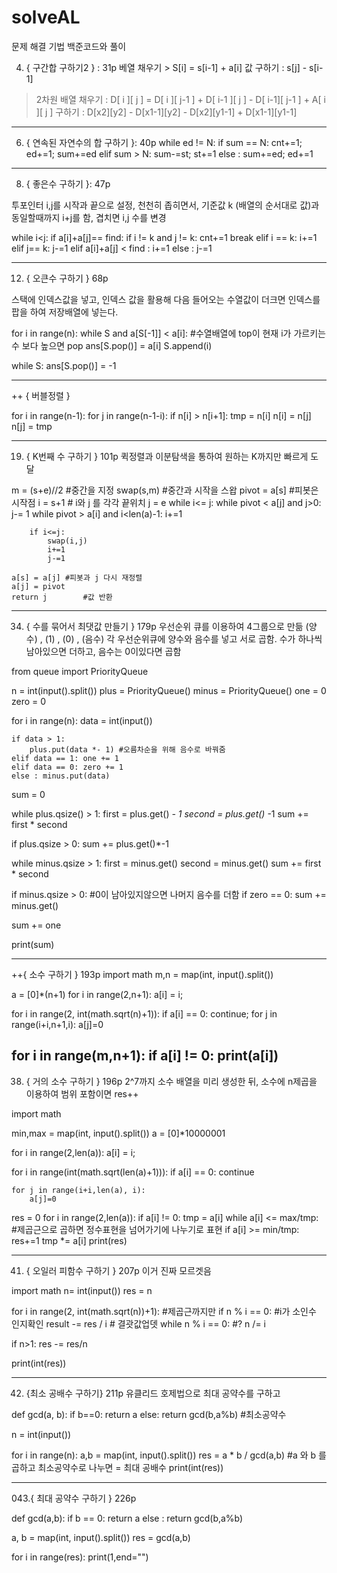 # solveAL
문제 해결 기법 백준코드와 풀이

004. { 구간합 구하기2 } : 31p
베열 채우기 > S[i]  = s[i-1] + a[i]
값 구하기 : s[j] - s[i-1]

> 2차원 배열
채우기 : D[ i ][ j ] = D[ i ][  j-1 ] + D[ i-1 ][ j ] - D[ i-1][ j-1 ] + A[ i ][ j ] 
구하기 : D[x2][y2] - D[x1-1][y2] - D[x2][y1-1] + D[x1-1][y1-1]

-------------------------------------------------------------------------------------------

006. { 연속된 자연수의 합 구하기 }: 40p
while ed != N:
    if sum == N: cnt+=1; ed+=1; sum+=ed
    elif sum > N: sum-=st; st+=1
    else : sum+=ed; ed+=1

-------------------------------------------------------------------------------------------

008. { 좋은수 구하기 }: 47p

투포인터 i,j를 시작과 끝으로 설정, 천천히 좁히면서, 
기준값 k (배열의 순서대로 값)과 동일할때까지 i+j를 함,
겹치면 i,j 수를 변경

while i<j:
        if a[i]+a[j]== find:
            if i != k and j != k:
                cnt+=1
                break
            elif i == k:
                i+=1
            elif j== k:
                j-=1
        elif a[i]+a[j] < find : i+=1
        else : j-=1

-------------------------------------------------------------------------------------------

012. { 오큰수 구하기 } 68p

스택에 인덱스값을 넣고, 인덱스 값을 활용해 다음 들어오는 수열값이 더크면
인덱스를 팝을 하여 저장배열에 넣는다.

for i in range(n):
    while S and a[S[-1]] < a[i]: #수열배열에 top이 현재 i가 가르키는 수 보다 높으면 pop
        ans[S.pop()] = a[i]
    S.append(i)

while S:
    ans[S.pop()] = -1

-------------------------------------------------------------------------------------------
++ { 버블정렬 }

for i in range(n-1):
	for j in range(n-1-i):
		if n[i] > n[i+1]:
			tmp = n[i]
			n[i] = n[j]
			n[j] = tmp

-------------------------------------------------------------------------------------------

019. { K번째 수 구하기 } 101p
퀵정렬과 이분탐색을 통하여
원하는 K까지만 빠르게 도달

m = (s+e)//2 #중간을 지정
    swap(s,m)	#중간과 시작을 스왑
    pivot = a[s]	#피봇은 시작점
    i = s+1		# i와 j 를 각각 끝위치
    j = e
    while i<= j:
        while pivot < a[j] and j>0: j-= 1
        while pivot > a[i] and i<len(a)-1: i+=1

        if i<=j:
            swap(i,j)
            i+=1
            j-=1
            
    a[s] = a[j]	#피봇과 j 다시 재정렬
    a[j] = pivot
    return j		#값 반환


-------------------------------------------------------------------------------------------

034. { 수를 묶어서 최댓값 만들기 } 179p
우선순위 큐를 이용하여 4그룹으로 만듦
(양수) , (1) , (0) , (음수)
각 우선순위큐에 양수와 음수를 넣고
서로 곱함. 수가 하나씩 남아있으면 더하고, 음수는 0이있다면 곱함

from queue import PriorityQueue

n = int(input().split())
plus = PriorityQueue()
minus = PriorityQueue()
one = 0
zero = 0

for i in range(n):
    data = int(input())
    
    if data > 1:
        plus.put(data *- 1)	#오름차순을 위해 음수로 바꿔줌
    elif data == 1: one += 1
    elif data == 0: zero += 1
    else : minus.put(data)
    
sum = 0

while plus.qsize() > 1:
    first = plus.get() *- 1
    second = plus.get()* -1
    sum += first * second
    
if plus.qsize > 0:
    sum += plus.get()*-1
    
while minus.qsize > 1:
    first = minus.get()
    second = minus.get()
    sum += first * second

if minus.qsize > 0:	#0이 남아있지않으면 나머지 음수를 더함
    if zero == 0:
        sum += minus.get()
    
sum += one

print(sum)

-------------------------------------------------------------------------------------------
++{ 소수 구하기 } 193p
import math
m,n = map(int, input().split())

a = [0]*(n+1)
for i in range(2,n+1):
    a[i] = i;

for i in range(2, int(math.sqrt(n)+1)):
    if a[i] == 0:
        continue;
    for j in range(i+i,n+1,i):
        a[j]=0

for i in range(m,n+1):
    if a[i] != 0: print(a[i])
-------------------------------------------------------------------------------------------
038. { 거의 소수 구하기 } 196p
2^7까지 소수 배열을 미리 생성한 뒤,  소수에 n제곱을 이용하여 범위 포함이면 res++

import math

min,max = map(int, input().split())
a = [0]*10000001

for i in range(2,len(a)):
    a[i] = i;
    
for i in range(int(math.sqrt(len(a)+1))):
    if a[i] == 0: continue
    
    for j in range(i+i,len(a), i):
        a[j]=0
        
res = 0
for i in range(2,len(a)):
    if a[i] != 0:
        tmp = a[i]
        while a[i] <= max/tmp:	#제곱근으로 곱하면 정수표현을 넘어가기에 나누기로 표현
            if a[i] >= min/tmp:
                res+=1
            tmp *= a[i]
print(res)

-------------------------------------------------------------------------------------------

041. { 오일러 피함수 구하기 } 207p
이거 진짜 모르겟음

import math
n= int(input())
res = n

for i in range(2, int(math.sqrt(n))+1): #제곱근까지만
    if n % i == 0:                      #i가 소인수 인지확인
        result -= res / i               # 결괏값업뎃
        while n % i == 0:               #?
            n /= i

if n>1:
    res -= res/n
    
print(int(res))           
 
-------------------------------------------------------------------------------------------

042. {최소 공배수 구하기} 211p
유클리드 호제법으로 최대 공약수를 구하고

def gcd(a, b):
    if b==0:
        return a
    else:
        return gcd(b,a%b) #최소공약수
        

n = int(input())

for i in range(n):
    a,b = map(int, input().split())
    res = a * b / gcd(a,b)	#a 와 b 를 곱하고 최소공약수로 나누면 = 최대 공배수
    print(int(res))

-------------------------------------------------------------------------------------------

043.{ 최대 공약수 구하기 } 226p

def gcd(a,b):
    if b == 0: return a
    else : return gcd(b,a%b)
    
a, b = map(int, input().split())
res = gcd(a,b)

for i in range(res):
    print(1,end="")
    
    
